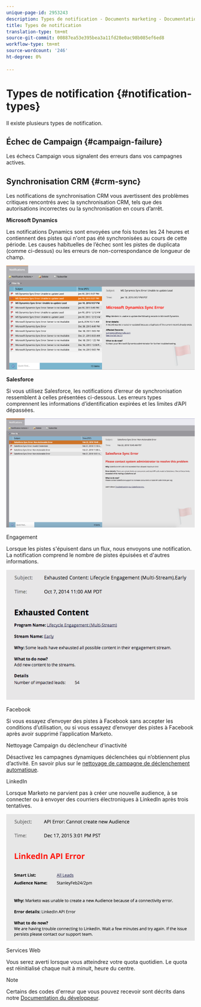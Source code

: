 ```yaml
---
unique-page-id: 2953243
description: Types de notification - Documents marketing - Documentation du produit
title: Types de notification
translation-type: tm+mt
source-git-commit: 00887ea53e395bea3a11fd28e0ac98b085ef6ed8
workflow-type: tm+mt
source-wordcount: '246'
ht-degree: 0%

---
```



# Types de notification {#notification-types}

Il existe plusieurs types de notification.

## Échec de Campaign {#campaign-failure}

Les échecs Campaign vous signalent des erreurs dans vos campagnes actives.

## Synchronisation CRM {#crm-sync}

Les notifications de synchronisation CRM vous avertissent des problèmes critiques rencontrés avec la synchronisation CRM, tels que des autorisations incorrectes ou la synchronisation en cours d’arrêt.

**Microsoft Dynamics**

Les notifications Dynamics sont envoyées une fois toutes les 24 heures et contiennent des pistes qui n&#39;ont pas été synchronisées au cours de cette période. Les causes habituelles de l’échec sont les pistes de duplicata (comme ci-dessus) ou les erreurs de non-correspondance de longueur de champ.

![](assets/image2016-1-20-11-3a19-3a58.png)

**Salesforce**

Si vous utilisez Salesforce, les notifications d’erreur de synchronisation ressemblent à celles présentées ci-dessous. Les erreurs types comprennent les informations d’identification expirées et les limites d’API dépassées.

![](assets/salesforcesyncerror.png)

Engagement

Lorsque les pistes s&#39;épuisent dans un flux, nous envoyons une notification.  La notification comprend le nombre de pistes épuisées et d&#39;autres informations.

![](assets/image2014-10-14-10-3a57-3a9.png)

Facebook

Si vous essayez d’envoyer des pistes à Facebook sans accepter les conditions d’utilisation, ou si vous essayez d’envoyer des pistes à Facebook après avoir supprimé l’application Marketo.

Nettoyage Campaign du déclencheur d&#39;inactivité

Désactivez les campagnes dynamiques déclenchées qui n’obtiennent plus d’activité. En savoir plus sur le [nettoyage de campagne de déclenchement automatique](../../../../product-docs/core-marketo-concepts/smart-campaigns/using-smart-campaigns/automatic-trigger-campaign-cleanup.md).

LinkedIn

Lorsque Marketo ne parvient pas à créer une nouvelle audience, à se connecter ou à envoyer des courriers électroniques à LinkedIn après trois tentatives.

![](assets/linkedin.png)

Services Web

Vous serez averti lorsque vous atteindrez votre quota quotidien. Le quota est réinitialisé chaque nuit à minuit, heure du centre.

>[!NOTE]
>
>Certains des codes d&#39;erreur que vous pouvez recevoir sont décrits dans notre [Documentation du développeur](http://developers.marketo.com/rest-api/error-codes/#response_level_error_codes).


